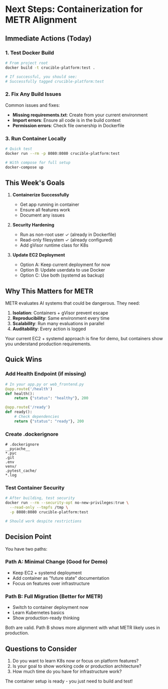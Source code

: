 # Next Steps: Containerization for METR Alignment

## Immediate Actions (Today)

### 1. Test Docker Build
```bash
# From project root
docker build -t crucible-platform:test .

# If successful, you should see:
# Successfully tagged crucible-platform:test
```

### 2. Fix Any Build Issues
Common issues and fixes:
- **Missing requirements.txt**: Create from your current environment
- **Import errors**: Ensure all code is in the build context
- **Permission errors**: Check file ownership in Dockerfile

### 3. Run Container Locally
```bash
# Quick test
docker run --rm -p 8080:8080 crucible-platform:test

# With compose for full setup
docker-compose up
```

## This Week's Goals

1. **Containerize Successfully**
   - Get app running in container
   - Ensure all features work
   - Document any issues

2. **Security Hardening**
   - Run as non-root user ✓ (already in Dockerfile)
   - Read-only filesystem ✓ (already configured)
   - Add gVisor runtime class for K8s

3. **Update EC2 Deployment**
   - Option A: Keep current deployment for now
   - Option B: Update userdata to use Docker
   - Option C: Use both (systemd as backup)

## Why This Matters for METR

METR evaluates AI systems that could be dangerous. They need:

1. **Isolation**: Containers + gVisor prevent escape
2. **Reproducibility**: Same environment every time
3. **Scalability**: Run many evaluations in parallel
4. **Auditability**: Every action is logged

Your current EC2 + systemd approach is fine for demo, but containers show you understand production requirements.

## Quick Wins

### Add Health Endpoint (if missing)
```python
# In your app.py or web_frontend.py
@app.route('/health')
def health():
    return {"status": "healthy"}, 200

@app.route('/ready')
def ready():
    # Check dependencies
    return {"status": "ready"}, 200
```

### Create .dockerignore
```
# .dockerignore
__pycache__
*.pyc
.git
.env
venv/
.pytest_cache/
*.log
```

### Test Container Security
```bash
# After building, test security
docker run --rm --security-opt no-new-privileges:true \
  --read-only --tmpfs /tmp \
  -p 8080:8080 crucible-platform:test

# Should work despite restrictions
```

## Decision Point

You have two paths:

### Path A: Minimal Change (Good for Demo)
- Keep EC2 + systemd deployment
- Add container as "future state" documentation
- Focus on features over infrastructure

### Path B: Full Migration (Better for METR)
- Switch to container deployment now
- Learn Kubernetes basics
- Show production-ready thinking

Both are valid. Path B shows more alignment with what METR likely uses in production.

## Questions to Consider

1. Do you want to learn K8s now or focus on platform features?
2. Is your goal to show working code or production architecture?
3. How much time do you have for infrastructure work?

The container setup is ready - you just need to build and test!